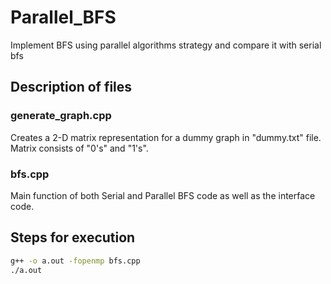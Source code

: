 # Parallel_BFS
Implement BFS using parallel algorithms strategy and compare it with serial bfs


## Description of files

### generate_graph.cpp
Creates a 2-D matrix representation for a dummy graph in "dummy.txt" file.
Matrix consists of "0's" and "1's".

### bfs.cpp
Main function of both Serial and Parallel BFS code as well as the interface code.


## Steps for execution

```sh
g++ -o a.out -fopenmp bfs.cpp
./a.out
```